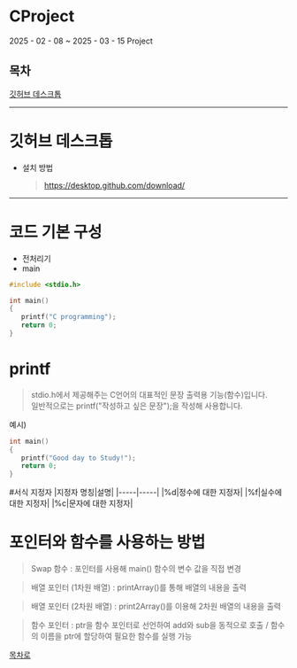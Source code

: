 # CProject
 2025 - 02 - 08 ~ 2025 - 03 - 15 Project

## 목차
[깃허브 데스크톱](#깃허브-데스크톱)
<hr/>

# 깃허브 데스크톱

+ 설치 방법
  > https://desktop.github.com/download/

<hr/>

# 코드 기본 구성
+ 전처리기
+ main

```c
#include <stdio.h>

int main()
{
   printf("C programming");
   return 0;
}
```
# printf
> stdio.h에서 제공해주는 C언어의 대표적인 문장 출력용 기능(함수)입니다.<br>
> 일반적으로는 printf("작성하고 싶은 문장");을 작성해 사용합니다.

예시)
```c
int main()
{
   printf("Good day to Study!");
   return 0;
}
```
#서식 지정자
|지정자 명칭|설명|
|-----|-----|
|%d|정수에 대한 지정자|
|%f|실수에 대한 지정자|
|%c|문자에 대한 지정자|


# 포인터와 함수를 사용하는 방법
> Swap 함수 : 포인터를 사용해 main() 함수의 변수 값을 직접 변경

> 배열 포인터 (1차원 배열) : printArray()를 통해 배열의 내용을 출력

> 배열 포인터 (2차원 배열) : print2Array()를 이용해 2차원 배열의 내용을 출력

> 함수 포인터 : ptr을 함수 포인터로 선언하여 add와 sub을 동적으로 호출 / 함수의 이름을 ptr에 할당하여 필요한 함수를 실행 가능



[목차로](#목차)
